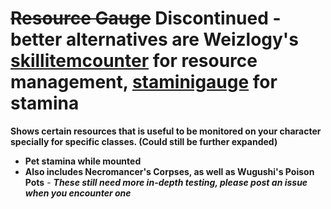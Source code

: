 # ~~Resource Gauge~~ Discontinued - better alternatives are Weizlogy's [skillitemcounter](http://www.weizlogy.gq/tos/addon/skillitemcounter/) for resource management, [staminigauge](http://www.weizlogy.gq/tos/addon/staminagauge/) for stamina

**Shows certain resources that is useful to be monitored on your character specially for specific classes. (Could still be further expanded)**

* **Pet stamina while mounted**
* **Also includes Necromancer's Corpses, as well as Wugushi's Poison Pots** - __*These still need more in-depth testing, please post an issue when you encounter one*__
